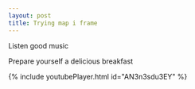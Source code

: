 ```yaml
---
layout: post
title: Trying map i frame
---
```


Listen good music 

Prepare yourself a delicious breakfast

{% include youtubePlayer.html id="AN3n3sdu3EY" %}

